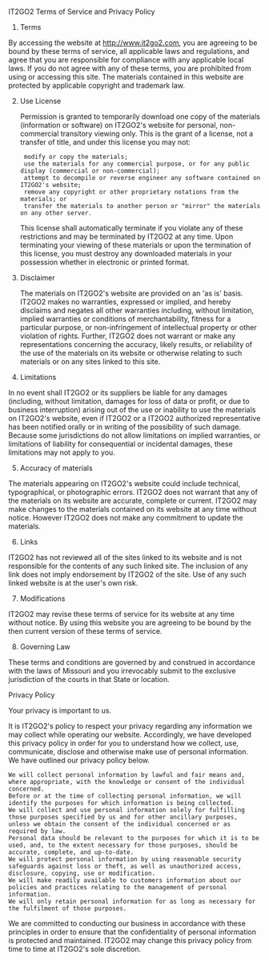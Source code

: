 IT2GO2 Terms of Service and Privacy Policy

1. Terms

  By accessing the website at http://www.it2go2.com, you are agreeing to be bound by these terms of service, all applicable laws and regulations, and agree that you are responsible for compliance with any applicable local laws. If you do not agree with any of these terms, you are prohibited from using or accessing this site. The materials contained in this website are protected by applicable copyright and trademark law.

2. Use License



      Permission is granted to temporarily download one copy of the materials (information or software) on IT2GO2's website for personal, non-commercial transitory viewing only. This is the grant of a license, not a transfer of title, and under this license you may not:


        modify or copy the materials;
        use the materials for any commercial purpose, or for any public display (commercial or non-commercial);
        attempt to decompile or reverse engineer any software contained on IT2GO2's website;
        remove any copyright or other proprietary notations from the materials; or
        transfer the materials to another person or "mirror" the materials on any other server.


    This license shall automatically terminate if you violate any of these restrictions and may be terminated by IT2GO2 at any time. Upon terminating your viewing of these materials or upon the termination of this license, you must destroy any downloaded materials in your possession whether in electronic or printed format.


3. Disclaimer


    The materials on IT2GO2's website are provided on an 'as is' basis. IT2GO2 makes no warranties, expressed or implied, and hereby disclaims and negates all other warranties including, without limitation, implied warranties or conditions of merchantability, fitness for a particular purpose, or non-infringement of intellectual property or other violation of rights.
    Further, IT2GO2 does not warrant or make any representations concerning the accuracy, likely results, or reliability of the use of the materials on its website or otherwise relating to such materials or on any sites linked to this site.


4. Limitations

  In no event shall IT2GO2 or its suppliers be liable for any damages (including, without limitation, damages for loss of data or profit, or due to business interruption) arising out of the use or inability to use the materials on IT2GO2's website, even if IT2GO2 or a IT2GO2 authorized representative has been notified orally or in writing of the possibility of such damage. Because some jurisdictions do not allow limitations on implied warranties, or limitations of liability for consequential or incidental damages, these limitations may not apply to you.

5. Accuracy of materials

  The materials appearing on IT2GO2's website could include technical, typographical, or photographic errors. IT2GO2 does not warrant that any of the materials on its website are accurate, complete or current. IT2GO2 may make changes to the materials contained on its website at any time without notice. However IT2GO2 does not make any commitment to update the materials.

6. Links

  IT2GO2 has not reviewed all of the sites linked to its website and is not responsible for the contents of any such linked site. The inclusion of any link does not imply endorsement by IT2GO2 of the site. Use of any such linked website is at the user's own risk.

7. Modifications

  IT2GO2 may revise these terms of service for its website at any time without notice. By using this website you are agreeing to be bound by the then current version of these terms of service.

8. Governing Law

  These terms and conditions are governed by and construed in accordance with the laws of Missouri and you irrevocably submit to the exclusive jurisdiction of the courts in that State or location.

Privacy Policy

  Your privacy is important to us.

  It is IT2GO2's policy to respect your privacy regarding any information we may collect while operating our website. Accordingly, we have developed this privacy policy in order for you to understand how we collect, use, communicate, disclose and otherwise make use of personal information. We have outlined our privacy policy below.


    We will collect personal information by lawful and fair means and, where appropriate, with the knowledge or consent of the individual concerned.
    Before or at the time of collecting personal information, we will identify the purposes for which information is being collected.
    We will collect and use personal information solely for fulfilling those purposes specified by us and for other ancillary purposes, unless we obtain the consent of the individual concerned or as required by law.
    Personal data should be relevant to the purposes for which it is to be used, and, to the extent necessary for those purposes, should be accurate, complete, and up-to-date.
    We will protect personal information by using reasonable security safeguards against loss or theft, as well as unauthorized access, disclosure, copying, use or modification.
    We will make readily available to customers information about our policies and practices relating to the management of personal information.
    We will only retain personal information for as long as necessary for the fulfilment of those purposes.


  We are committed to conducting our business in accordance with these principles in order to ensure that the confidentiality of personal information is protected and maintained. IT2GO2 may change this privacy policy from time to time at IT2GO2's sole discretion.
